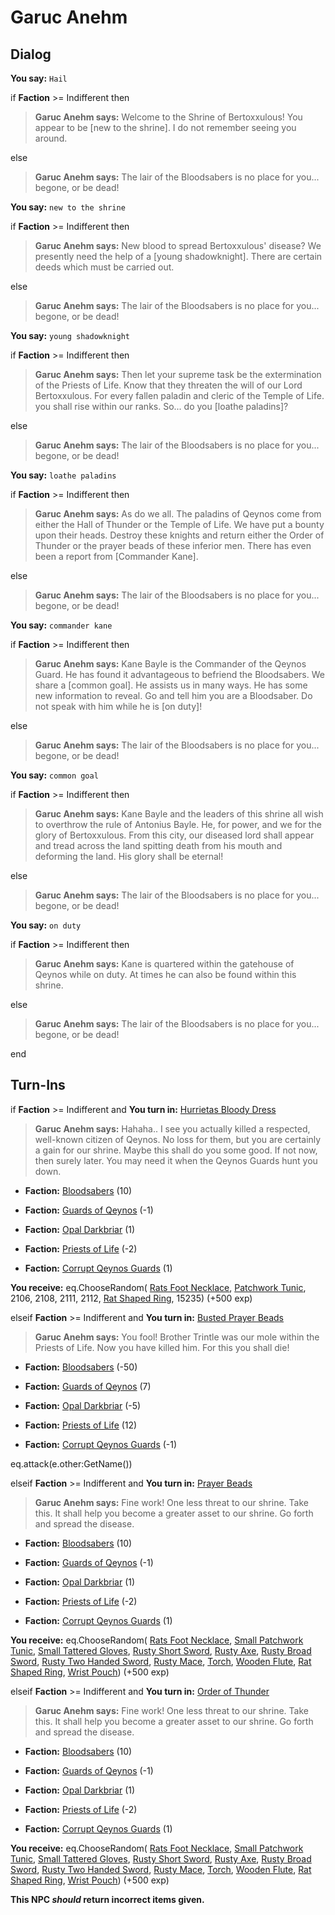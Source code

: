 # Garuc Anehm
## Dialog

**You say:** `Hail`



if **Faction** >= Indifferent then 



>**Garuc Anehm says:** Welcome to the Shrine of Bertoxxulous! You appear to be [new to the shrine]. I do not remember seeing you around.


else



>**Garuc Anehm says:** The lair of the Bloodsabers is no place for you...  begone, or be dead!



**You say:** `new to the shrine`



if **Faction** >= Indifferent then



>**Garuc Anehm says:** New blood to spread Bertoxxulous' disease? We presently need the help of a [young shadowknight]. There are certain deeds which must be carried out.


else



>**Garuc Anehm says:** The lair of the Bloodsabers is no place for you...  begone, or be dead!



**You say:** `young shadowknight`



if **Faction** >= Indifferent then



>**Garuc Anehm says:** Then let your supreme task be the extermination of the Priests of Life. Know that they threaten the will of our Lord Bertoxxulous. For every fallen paladin and cleric of the Temple of Life. you shall rise within our ranks.  So... do you [loathe paladins]?


else



>**Garuc Anehm says:** The lair of the Bloodsabers is no place for you...  begone, or be dead!



**You say:** `loathe paladins`



if **Faction** >= Indifferent then



>**Garuc Anehm says:** As do we all. The paladins of Qeynos come from either the Hall of Thunder or the Temple of Life. We have put a bounty upon their heads. Destroy these knights and return either the Order of Thunder or the prayer beads of these inferior men. There has even been a report from [Commander Kane].


else



>**Garuc Anehm says:** The lair of the Bloodsabers is no place for you...  begone, or be dead!



**You say:** `commander kane`



if **Faction** >= Indifferent then



>**Garuc Anehm says:** Kane Bayle is the Commander of the Qeynos Guard. He has found it advantageous to befriend the Bloodsabers. We share a [common goal]. He assists us in many ways. He has some new information to reveal.  Go and tell him you are a Bloodsaber. Do not speak with him while he is [on duty]!


else



>**Garuc Anehm says:** The lair of the Bloodsabers is no place for you...  begone, or be dead!



**You say:** `common goal`



if **Faction** >= Indifferent then



>**Garuc Anehm says:** Kane Bayle and the leaders of this shrine all wish to overthrow the rule of Antonius Bayle. He, for power, and we for the glory of Bertoxxulous. From this city, our diseased lord shall appear and tread across the land spitting death from his mouth and deforming the land. His glory shall be eternal!


else



>**Garuc Anehm says:** The lair of the Bloodsabers is no place for you...  begone, or be dead!



**You say:** `on duty`



if **Faction** >= Indifferent then



>**Garuc Anehm says:** Kane is quartered within the gatehouse of Qeynos while on duty. At times he can also be found within this shrine.


else



>**Garuc Anehm says:** The lair of the Bloodsabers is no place for you...  begone, or be dead!


end

## Turn-Ins





if **Faction** >= Indifferent and  **You turn in:** [Hurrietas Bloody Dress](/item/13134)


>**Garuc Anehm says:** Hahaha.. I see you actually killed a respected, well-known citizen of Qeynos. No loss for them, but you are certainly a gain for our shrine. Maybe this shall do you some good. If not now, then surely later. You may need it when the Qeynos Guards hunt you down.







* __Faction:__ [Bloodsabers](/faction/221) (10)


* __Faction:__ [Guards of Qeynos](/faction/262) (-1)


* __Faction:__ [Opal Darkbriar](/faction/296) (1)


* __Faction:__ [Priests of Life](/faction/341) (-2)


* __Faction:__ [Corrupt Qeynos Guards](/faction/230) (1)


 **You receive:** eq.ChooseRandom( [Rats Foot Necklace](/item/1053), [Patchwork Tunic](/item/2104), 2106, 2108, 2111, 2112,  [Rat Shaped Ring](/item/13301), 15235) (+500 exp)

elseif **Faction** >= Indifferent and  **You turn in:** [Busted Prayer Beads](/item/13908)


>**Garuc Anehm says:** You fool! Brother Trintle was our mole within the Priests of Life. Now you have killed him. For this you shall die!







* __Faction:__ [Bloodsabers](/faction/221) (-50)


* __Faction:__ [Guards of Qeynos](/faction/262) (7)


* __Faction:__ [Opal Darkbriar](/faction/296) (-5)


* __Faction:__ [Priests of Life](/faction/341) (12)


* __Faction:__ [Corrupt Qeynos Guards](/faction/230) (-1)



eq.attack(e.other:GetName())



elseif **Faction** >= Indifferent and  **You turn in:** [Prayer Beads](/item/13296)


>**Garuc Anehm says:** Fine work! One less threat to our shrine. Take this. It shall help you become a greater asset to our shrine. Go forth and spread the disease.







* __Faction:__ [Bloodsabers](/faction/221) (10)


* __Faction:__ [Guards of Qeynos](/faction/262) (-1)


* __Faction:__ [Opal Darkbriar](/faction/296) (1)


* __Faction:__ [Priests of Life](/faction/341) (-2)


* __Faction:__ [Corrupt Qeynos Guards](/faction/230) (1)


 **You receive:** eq.ChooseRandom( [Rats Foot Necklace](/item/1053), [Small Patchwork Tunic](/item/2116), [Small Tattered Gloves](/item/2122), [Rusty Short Sword](/item/5013), [Rusty Axe](/item/5014), [Rusty Broad Sword](/item/5016), [Rusty Two Handed Sword](/item/5023), [Rusty Mace](/item/6011), [Torch](/item/13002), [Wooden Flute](/item/13001), [Rat Shaped Ring](/item/13301), [Wrist Pouch](/item/17001)) (+500 exp)



elseif **Faction** >= Indifferent and  **You turn in:** [Order of Thunder](/item/13287)


>**Garuc Anehm says:** Fine work! One less threat to our shrine. Take this. It shall help you become a greater asset to our shrine. Go forth and spread the disease.







* __Faction:__ [Bloodsabers](/faction/221) (10)


* __Faction:__ [Guards of Qeynos](/faction/262) (-1)


* __Faction:__ [Opal Darkbriar](/faction/296) (1)


* __Faction:__ [Priests of Life](/faction/341) (-2)


* __Faction:__ [Corrupt Qeynos Guards](/faction/230) (1)


 **You receive:** eq.ChooseRandom( [Rats Foot Necklace](/item/1053), [Small Patchwork Tunic](/item/2116), [Small Tattered Gloves](/item/2122), [Rusty Short Sword](/item/5013), [Rusty Axe](/item/5014), [Rusty Broad Sword](/item/5016), [Rusty Two Handed Sword](/item/5023), [Rusty Mace](/item/6011), [Torch](/item/13002), [Wooden Flute](/item/13001), [Rat Shaped Ring](/item/13301), [Wrist Pouch](/item/17001)) (+500 exp)





**This NPC *should* return incorrect items given.**






